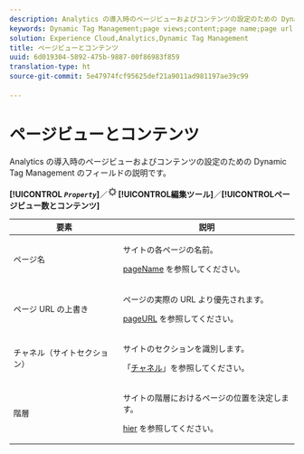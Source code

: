 ```yaml
---
description: Analytics の導入時のページビューおよびコンテンツの設定のための Dynamic Tag Management のフィールドの説明です。
keywords: Dynamic Tag Management;page views;content;page name;page url override;channel;site section;hierarchy
solution: Experience Cloud,Analytics,Dynamic Tag Management
title: ページビューとコンテンツ
uuid: 6d019304-5892-475b-9887-00f86983f859
translation-type: ht
source-git-commit: 5e47974fcf95625def21a9011ad981197ae39c99

---
```



# ページビューとコンテンツ

Analytics の導入時のページビューおよびコンテンツの設定のための Dynamic Tag Management のフィールドの説明です。

**[!UICONTROL *`Property`*]**／![歯車アイコン](assets/settings_gear.png)**[!UICONTROL &#x200B;編集ツール&#x200B;]**／**[!UICONTROL &#x200B;ページビュー数とコンテンツ&#x200B;]**

<table id="table_654149A8A66B404BBF9BAF8EC67F5F8F">
 <thead>
  <tr>
   <th colname="col1" class="entry"> 要素 </th>
   <th colname="col2" class="entry"> 説明 </th>
  </tr>
 </thead>
 <tbody>
  <tr>
   <td colname="col1"> ページ名 </td>
   <td colname="col2"> <p>サイトの各ページの名前。 </p> <p><a href="../../../vars/page-vars/pagename.md">pageName</a> を参照してください。 </p> </td>
  </tr>
  <tr>
   <td colname="col1"> ページ URL の上書き </td>
   <td colname="col2"> <p> ページの実際の URL より優先されます。 </p> <p><a href="../../../vars/page-vars/pageurl.md">pageURL</a> を参照してください。 </p> </td>
  </tr>
  <tr>
   <td colname="col1"> チャネル（サイトセクション） </td>
   <td colname="col2"> <p>サイトのセクションを識別します。 </p> <p>「<a href="../../../vars/page-vars/channel.md">チャネル</a>」を参照してください。 </p> </td>
  </tr>
  <tr>
   <td colname="col1"> 階層 </td>
   <td colname="col2"> <p>サイトの階層におけるページの位置を決定します。 </p> <p><a href="../../../vars/page-vars/hier.md">hier</a> を参照してください。 </p> </td>
  </tr>
 </tbody>
</table>
